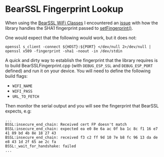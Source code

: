 # BearSSL Fingerprint Lookup
When using the [BearSSL WiFi Classes](https://arduino-esp8266.readthedocs.io/en/latest/esp8266wifi/bearssl-client-secure-class.html) I encountered an [issue](https://github.com/esp8266/Arduino/issues/6209) with how the library handles the SHA1 fingerprint passed to [setFingerprint()](https://arduino-esp8266.readthedocs.io/en/latest/esp8266wifi/bearssl-client-secure-class.html#setfingerprint-const-uint8-t-fp-20-setfingerprint-const-char-fpstr).

One would expect that the following would work, but it does not:
```
openssl s_client -connect ${HOST}:${PORT} </dev/null 2>/dev/null | openssl x509 -fingerprint -sha1 -noout -in /dev/stdin
```

A quick and dirty way to establish the fingerprint that the library requires is to build BearSSLFingerprint.cpp (with `DEBUG_ESP_SSL` and `DEBUG_ESP_PORT` defined) and run it on your device. You will need to define the following build flags:
* `WIFI_NAME`
* `WIFI_PASS`
* `URL_TO_FETCH`

Then monitor the serial output and you will see the fingerprint that BearSSL expects, e.g:

```
...
BSSL:insecure_end_chain: Received cert FP doesn't match
BSSL:insecure_end_chain: expected ea e0 8e 6a ac 0f ba 1c 8c f1 16 e7 41 89 bd 4b 8e 18 27 43 
BSSL:insecure_end_chain: received f3 c2 ff 9d 10 7e b8 fc 96 13 da de e8 43 1d 2f 65 ae 2c fa 
BSSL:_wait_for_handshake: failed
...
```
